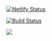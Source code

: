 [![Netlify Status](https://api.netlify.com/api/v1/badges/1fc3addf-66b7-48f2-abe5-2563792ba7af/deploy-status)](https://app.netlify.com/sites/hashhackers/deploys)

[![Build Status](https://travis-ci.com/ParveenBhadooOfficial/hashhackers.com.svg?token=ksu2R6XSQHDR7U3SP6Di&branch=master)](https://travis-ci.com/ParveenBhadooOfficial/hashhackers.com)

[![](https://data.jsdelivr.com/v1/package/gh/ParveenBhadooOfficial/hashhackers.com/badge)](https://www.jsdelivr.com/package/gh/ParveenBhadooOfficial/hashhackers.com)
